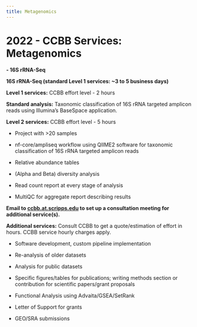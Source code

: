 ```yaml
---
title: Metagenomics
---
```


# 2022 - CCBB Services: Metagenomics

**- 16S rRNA-Seq**

**16S rRNA-Seq (standard Level 1 services: ~3 to 5 business days)**

**Level 1 services:** CCBB effort level - 2 hours

**Standard analysis:** Taxonomic classification of 16S rRNA targeted
amplicon reads using Illumina’s BaseSpace application.

**Level 2 services:** CCBB effort level - 5 hours

-   Project with &gt;20 samples

-   nf-core/ampliseq workflow using QIIME2 software for taxonomic
    classification of 16S rRNA targeted amplicon reads

-   Relative abundance tables

-   (Alpha and Beta) diversity analysis

-   Read count report at every stage of analysis

-   MultiQC for aggregate report describing results

**Email to <a href="mailto:ccbb.at.scripps.edu">ccbb.at.scripps.edu</a>
to set up a consultation meeting for additional service(s).**

**Additional services:** Consult CCBB to get a quote/estimation of
effort in hours. CCBB service hourly charges apply.

-   Software development, custom pipeline implementation

-   Re-analysis of older datasets

-   Analysis for public datasets

-   Specific figures/tables for publications; writing methods section or
    contribution for scientific papers/grant proposals

-   Functional Analysis using Advaita/GSEA/SetRank

-   Letter of Support for grants

-   GEO/SRA submissions
